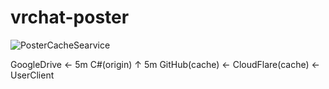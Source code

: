# vrchat-poster
![PosterCacheSearvice](https://github.com/aijkl/vrchat-poster/workflows/PosterCacheSearvice/badge.svg)

GoogleDrive ← 5m  C#(origin)
↑ 5m
GitHub(cache)  ← CloudFlare(cache) ← UserClient
